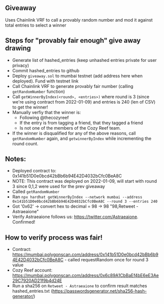 ## Giveaway 

Uses Chainlink VRF to call a provably random number and mod it against total entries to select a winner

## Steps for "provably fair enough" give away drawing
- Generate list of hashed_entries (keep unhashed entries private for user privacy)
- Commit hashed_entries to github
- Deploy `giveaway.sol` to mumbai testnet (add address here when deployed). Fund with testnet link
- Call Chainlink VRF to generate provably fair number (calling `getRandomNumber` function)
- Call `getWinnerByIndex(<round>, <entries>)` where round is 3 (since we're using contract from 2022-01-09) and entries is 240 (len of CSV) to get the winner!
- Manually verfiy that the winner is:
	- Following @thecozyreef
	- If the entry is from tagging a friend, that they tagged a friend
	- Is not one of the members of the Cozy Reef team.
- If the winner is disqualified for any of the above reasons, call `getRandomNumber` again, and `getwinnerByIndex` while incrementing the round count.


## Notes:
- Deployed contract to: 0x141b51D0e0bcd42bBb6b94E42D4032bCfc0BeA8C
- NOTE: This contract was deployed on 2022-01-09, will start with round 3 since 0,1,2 were used for the prev giveaway
- Called `getRandomNumber`
- Ran `npx hardhat getWinnerByIndex --network mumbai --address 0x141b51D0e0bcd42bBb6b94E42D4032bCfc0BeA8C --round 3 --entries 240` 
- Got '0x62' -> convert hex to decimal = 98 -> 98 "98,Retweet - Astraeaione"
- Verify Astraeaione follows us: https://twitter.com/Astraeaione. Confirmed!



## How to verify process was fair!

- Contract: https://mumbai.polygonscan.com/address/0x141b51D0e0bcd42bBb6b94E42D4032bCfc0BeA8C - called requestRandom once for round 3 value
- Cozy Reef account: https://mumbai.polygonscan.com/address/0x6c89A1CbBaEf4bE6eE3Ae29C7920AD21f9b4d24E
- Run a sha256 on `Retweet - Astraeaione` to confirm result matches hashed_entries.txt (https://passwordsgenerator.net/sha256-hash-generator/)